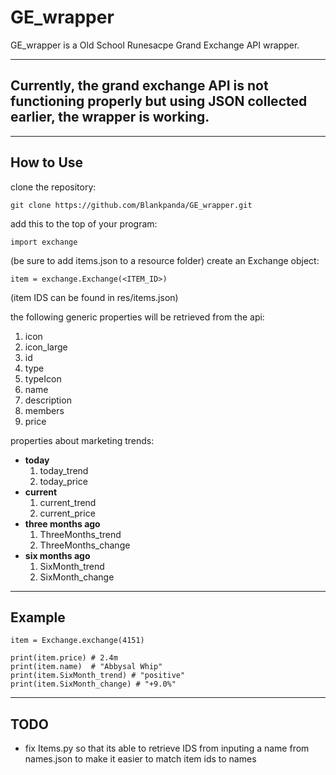 # GE_wrapper
GE_wrapper is a Old School Runesacpe Grand Exchange API wrapper.

---
Currently, the grand exchange API is not functioning properly but using JSON collected earlier, the wrapper is working.
---

---
How to Use
---

clone the repository:
    
    git clone https://github.com/Blankpanda/GE_wrapper.git

add this to the top of your program:
    
    import exchange
    
(be sure to add items.json to a resource folder)
create an Exchange object:
   
    item = exchange.Exchange(<ITEM_ID>)
(item IDS can be found in res/items.json)

the following generic properties will be retrieved from the api:
  1. icon
  2. icon_large
  3. id
  4. type
  5. typeIcon
  6. name
  7. description
  8. members
  9. price
  
properties about marketing trends:
  
  * **today**
    1. today_trend
    2. today_price
  * **current**
    1. current_trend
    2. current_price
  * **three months ago**
    1. ThreeMonths_trend
    2. ThreeMonths_change
  * **six months ago**
    1. SixMonth_trend
    2. SixMonth_change
  
---
Example
---
    item = Exchange.exchange(4151)
    
    print(item.price) # 2.4m
    print(item.name)  # "Abbysal Whip"
    print(item.SixMonth_trend) # "positive"
    print(item.SixMonth_change) # "+9.0%"
    

---
TODO
---
  * fix Items.py so that its able to retrieve IDS from inputing a name from names.json to make it easier to match item ids to names
  

  

